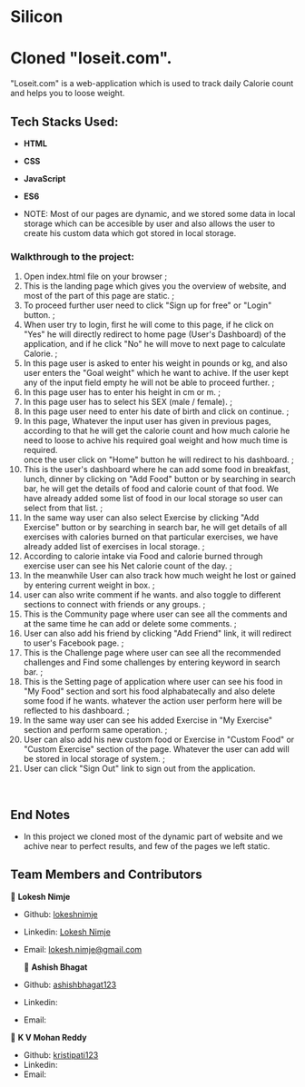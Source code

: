 # Silicon
# Cloned "loseit.com".
"Loseit.com" is a web-application which is used to track daily Calorie count and helps you to loose weight.

 ## Tech Stacks Used:
- **HTML**
- **CSS**
- **JavaScript**
- **ES6**
   
- NOTE: Most of our pages are dynamic, and we stored some data in local storage which can be accesible by user and also  allows the user to create his custom data which got stored in local storage.

### Walkthrough to the project:
1. 	Open index.html file on your browser
    <img src="">;
2.  This is the landing page which gives you the overview of website, and most of the part of this page are static. 
    <img src="">;
3.  To proceed further user need to click "Sign up for free" or "Login" button.
    <img src="">;
4.  When user try to login, first he will come to this page, if he click on "Yes" he will directly redirect to home page    (User's Dashboard) of the application, and if he click "No" he will move to next page to calculate Calorie.
    <img src="">;
5.  In this page user is asked to enter his weight in pounds or kg, and also user enters the "Goal weight" which he want to achive. If the user kept any of the input field empty he will not be able to proceed further.
    <img src="">;
6.  In this page user has to enter his height in cm or m.
    <img src="">;
7.  In this page user has to select his SEX (male / female).
    <img src="">;
8.  In this page user need to enter his date of birth and click on continue.
    <img src="">;
9.  In this page, Whatever the input user has given in previous pages, according to that he will get the calorie count and how much calorie he need to loose to achive his required goal weight and how much time is required.  
once the user click on "Home" button he will redirect to his dashboard.
    <img src="">;
10. This is the user's dashboard where he can add some food in breakfast, lunch, dinner by clicking on "Add Food" button or by searching in search bar, he will get the details of food and calorie count of that food. We have already added some list of food in our local storage so user can select from that list.
    <img src="">;
11. In the same way user can also select Exercise by clicking "Add Exercise" button or by searching in search bar, he will get details of all exercises with calories burned on that particular exercises, we have already added list of exercises  in local storage.
    <img src="">;
12. According to calorie intake via Food and calorie burned through exercise user can see his Net calorie count of the day.
    <img src="">;
13. In the meanwhile User can also track how much weight he lost or gained by entering current weight in box.
    <img src="">;
14. user can also write comment if he wants. and also toggle to different sections to connect with friends or any groups.
    <img src="">;
15. This is the Community page where user can see all the comments and at the same time he can add or delete some comments.
    <img src="">;
16. User can also add his friend by clicking "Add Friend" link, it will redirect to user's Facebook page.
    <img src="">;
17. This is the Challenge page where user can see all the recommended challenges and Find some challenges by entering keyword in search bar.
    <img src="">;
18. This is the Setting page of application where user can see his food in "My Food"  section and sort his food  alphabatecally and also delete some food if he wants. whatever the action user perform here will be reflected to his dashboard.
    <img src="">;
19. In the same way user can see his added Exercise in "My Exercise"  section and perform same operation.
    <img src="">;
20. User can also add his new custom food or Exercise in "Custom Food" or "Custom Exercise" section of the page.
Whatever the user can add will be stored in local storage of system.
    <img src="">;
21. User can click "Sign Out" link to sign out from the application.

<br> 

## End Notes
- In this project we cloned most of the dynamic part of website and we achive near to perfect results, and few of the   pages we left static. 



## Team Members and Contributors

 👤 **Lokesh Nimje**

- Github: [lokeshnimje](https://github.com/lokeshnimje)
- Linkedin: [Lokesh Nimje](https://www.linkedin.com/in/lokesh-nimje-46841ba9/)
- Email: lokesh.nimje@gmail.com
 
  👤 **Ashish Bhagat**
  
- Github: [ashishbhagat123]()
- Linkedin: 
- Email: 

 👤 **K V Mohan Reddy**
 
- Github: [kristipati123]()
- Linkedin: 
- Email: 
